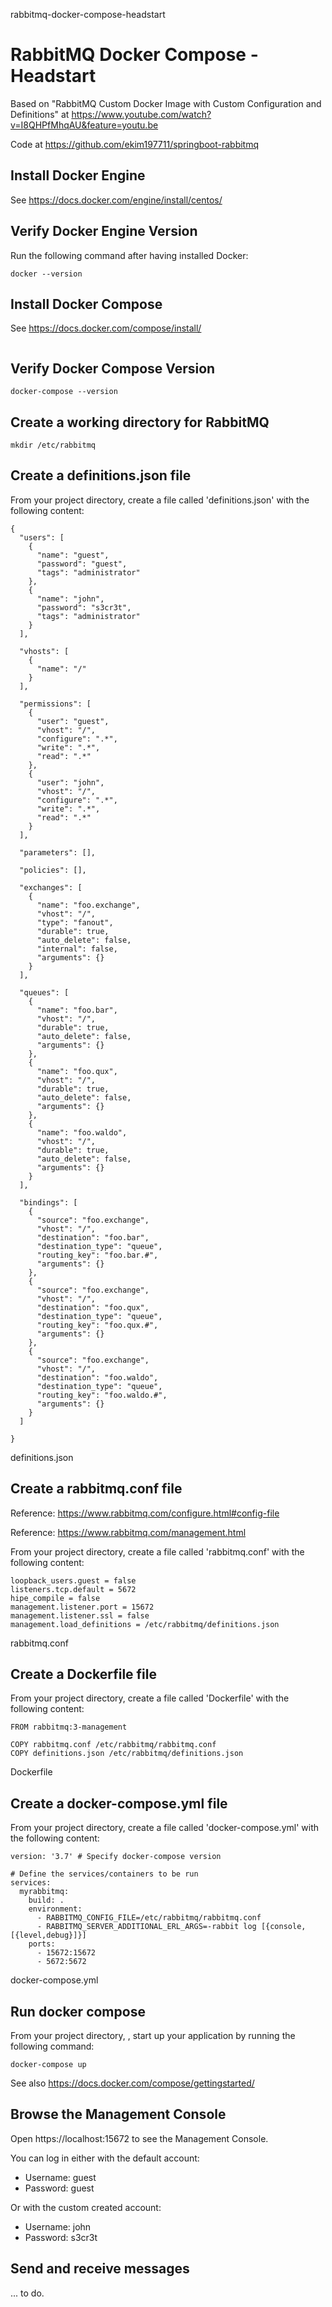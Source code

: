 rabbitmq-docker-compose-headstart
# RabbitMQ Docker Compose - Headstart

Based on "RabbitMQ Custom Docker Image with Custom Configuration and Definitions" at https://www.youtube.com/watch?v=I8QHPfMhqAU&feature=youtu.be

Code at https://github.com/ekim197711/springboot-rabbitmq

## Install Docker Engine

See https://docs.docker.com/engine/install/centos/

## Verify Docker Engine Version

Run the following command after having installed Docker:

```
docker --version
```

## Install Docker Compose

See https://docs.docker.com/compose/install/

```

```

## Verify Docker Compose Version

```
docker-compose --version
```

## Create a working directory for RabbitMQ

```
mkdir /etc/rabbitmq
```

## Create a definitions.json file

From your project directory, create a file called 'definitions.json' with the following content:

```
{
  "users": [
    {
      "name": "guest",
      "password": "guest",
      "tags": "administrator"
    },
    {
      "name": "john",
      "password": "s3cr3t",
      "tags": "administrator"
    }    
  ],
  
  "vhosts": [
    {
      "name": "/"
    }
  ],
  
  "permissions": [
    {
      "user": "guest",
      "vhost": "/",
      "configure": ".*",
      "write": ".*",
      "read": ".*"
    },
    {
      "user": "john",
      "vhost": "/",
      "configure": ".*",
      "write": ".*",
      "read": ".*"
    }
  ],
  
  "parameters": [],
  
  "policies": [],
  
  "exchanges": [
    {
      "name": "foo.exchange",
      "vhost": "/",
      "type": "fanout",
      "durable": true,
      "auto_delete": false,
      "internal": false,
      "arguments": {}
    }
  ],
  
  "queues": [
    {
      "name": "foo.bar",
      "vhost": "/",
      "durable": true,
      "auto_delete": false,
      "arguments": {}
    },
    {
      "name": "foo.qux",
      "vhost": "/",
      "durable": true,
      "auto_delete": false,
      "arguments": {}
    },
    {
      "name": "foo.waldo",
      "vhost": "/",
      "durable": true,
      "auto_delete": false,
      "arguments": {}
    }    
  ],
  
  "bindings": [
    {
      "source": "foo.exchange",
      "vhost": "/",
      "destination": "foo.bar",
      "destination_type": "queue",
      "routing_key": "foo.bar.#",
      "arguments": {}
    },
    {
      "source": "foo.exchange",
      "vhost": "/",
      "destination": "foo.qux",
      "destination_type": "queue",
      "routing_key": "foo.qux.#",
      "arguments": {}
    },
    {
      "source": "foo.exchange",
      "vhost": "/",
      "destination": "foo.waldo",
      "destination_type": "queue",
      "routing_key": "foo.waldo.#",
      "arguments": {}
    }
  ]
  
}
```
definitions.json

## Create a rabbitmq.conf file

Reference: https://www.rabbitmq.com/configure.html#config-file

Reference: https://www.rabbitmq.com/management.html

From your project directory, create a file called 'rabbitmq.conf' with the following content:

```
loopback_users.guest = false
listeners.tcp.default = 5672
hipe_compile = false
management.listener.port = 15672
management.listener.ssl = false
management.load_definitions = /etc/rabbitmq/definitions.json

```
rabbitmq.conf

## Create a Dockerfile file

From your project directory, create a file called 'Dockerfile' with the following content:

```
FROM rabbitmq:3-management

COPY rabbitmq.conf /etc/rabbitmq/rabbitmq.conf
COPY definitions.json /etc/rabbitmq/definitions.json
```
Dockerfile

## Create a docker-compose.yml file

From your project directory, create a file called 'docker-compose.yml' with the following content:

```
version: '3.7' # Specify docker-compose version

# Define the services/containers to be run
services: 
  myrabbitmq:
    build: .
    environment:
      - RABBITMQ_CONFIG_FILE=/etc/rabbitmq/rabbitmq.conf
      - RABBITMQ_SERVER_ADDITIONAL_ERL_ARGS=-rabbit log [{console,[{level,debug}]}]
    ports:
      - 15672:15672
      - 5672:5672
```
docker-compose.yml


## Run docker compose

From your project directory, , start up your application by running the following command:

```
docker-compose up
```

See also https://docs.docker.com/compose/gettingstarted/

## Browse the Management Console

Open https://localhost:15672 to see the Management Console.

You can log in either with the default account:

- Username: guest
- Password: guest

Or with the custom created account:

- Username: john
- Password: s3cr3t

## Send and receive messages

... to do.

